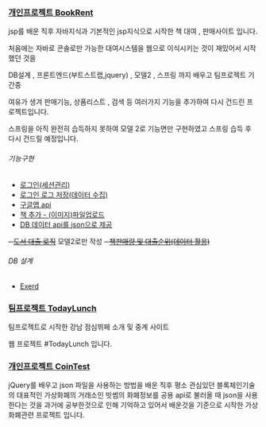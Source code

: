 ### [개인프로젝트 BookRent](https://github.com/returnNoh/BooksRent)

jsp를 배운 직후 자바지식과 기본적인 jsp지식으로 시작한 책 대여 , 판매사이트 입니다.

처음에는 자바로 콘솔로만 가능한 대여시스템을 웹으로 이식시키는 것이 재밌어서 시작했던 것을 

DB설계 , 프론트엔드(부트스트랩,jquery) , 모델2 , 스프링 까지 배우고 팀프로젝트 기간중 

여유가 생겨 판매기능, 상품리스트 , 검색 등 여러가지 기능을 추가하여 다시 건드린 프로젝트입니다.

스프링을 아직 완전히 습득하지 못하여 모델 2로 기능면만 구현하였고 스프링 습득 후 다시 건드릴 예정입니다.


###### 기능구현 

- [로그인(세션관리)](WebContent/Login)
- [로그인 로그 저장(데이터 수집)](WebContent/Mypage_p)
- [구글맵 api](WebContent/map.jsp)
- [책 추가 - (이미지)파일업로드](webContent/register/bookRegister.jsp)
- [DB 데이터 api를 json으로 제공](src/action/BookListController.jsp)

~~- [도서 대출 로직](WebContent/Register)~~ 모델2로만 작성
~~- [책판매량 및 대출순위(데이터 활용)](WebContent/Mypage_p)~~

###### DB 설계
- [Exerd](BooksRent.exerd)




### [팀프로젝트 TodayLunch](https://github.com/returnNoh/TodayLunch)

팀프로젝트로 시작한 강남 점심뷔페 소개 및 중계 사이트

웹 프로젝트 #TodayLunch 입니다.
          

### [개인프로젝트 CoinTest](https://github.com/returnNoh/cointest)

jQuery를 배우고  json 파일을 사용하는 방법을 배운 직후
평소 관심있던 블록체인기술의 대표적인 가상화폐의 거래소인 빗썸의 화폐정보를 공용 api로 불러올 때
json을 사용한다는 것을 과거에 공부한것으로 인해 기억하고 있어서 
배운것을 기준으로 시작한 가상화폐관련 프로젝트 입니다.


